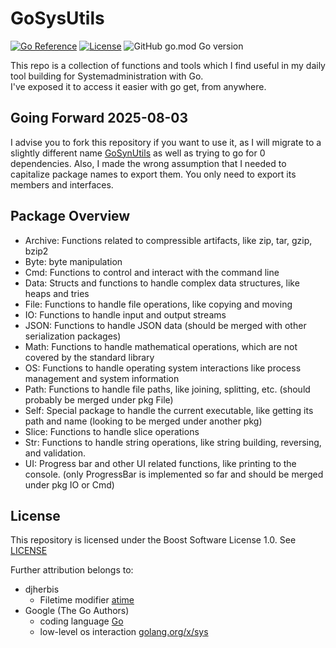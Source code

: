 # GoSysUtils

[![Go Reference](https://pkg.go.dev/badge/github.com/Synertry/GoSysUtils.svg)](https://pkg.go.dev/github.com/Synertry/GoSysUtils)
[![License](https://img.shields.io/badge/License-Boost_1.0-lightblue.svg)](https://www.boost.org/LICENSE_1_0.txt)
![GitHub go.mod Go version](https://img.shields.io/github/go-mod/go-version/Synertry/GoSysUtils?logo=Go)

This repo is a collection of functions and tools which I find useful in my daily tool building for Systemadministration with Go.
<br>
I've exposed it to access it easier with go get, from anywhere.

## Going Forward 2025-08-03

I advise you to fork this repository if you want to use it,
as I will migrate to a slightly different name [GoSynUtils](https://github.com/Synertry/GoSynUtils) as well as trying to go for 0 dependencies.
Also, I made the wrong assumption that I needed to capitalize package names to export them. You only need to export its members and interfaces.

## Package Overview

- Archive: Functions related to compressible artifacts, like zip, tar, gzip, bzip2
- Byte: byte manipulation
- Cmd: Functions to control and interact with the command line
- Data: Structs and functions to handle complex data structures, like heaps and tries
- File: Functions to handle file operations, like copying and moving
- IO: Functions to handle input and output streams
- JSON: Functions to handle JSON data (should be merged with other serialization packages)
- Math: Functions to handle mathematical operations, which are not covered by the standard library
- OS: Functions to handle operating system interactions like process management and system information
- Path: Functions to handle file paths, like joining, splitting, etc. (should probably be merged under pkg File)
- Self: Special package to handle the current executable, like getting its path and name (looking to be merged under another pkg)
- Slice: Functions to handle slice operations
- Str: Functions to handle string operations, like string building, reversing, and validation.
- UI: Progress bar and other UI related functions, like printing to the console. (only ProgressBar is implemented so far and should be merged under pkg IO or Cmd)

## License

This repository is licensed under the Boost Software License 1.0. See [LICENSE](https://github.com/Synertry/GoSysUtils/blob/main/LICENSE)

Further attribution belongs to:

- djherbis
  - Filetime modifier [atime](https://github.com/djherbis/atime)
- Google (The Go Authors)
  - coding language [Go](https://go.dev/)
  - low-level os interaction [golang.org/x/sys](https://cs.opensource.google/go/x/sys)
